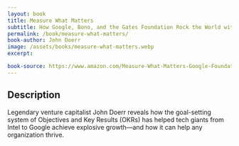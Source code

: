 ```yaml
---
layout: book
title: Measure What Matters
subtitle: How Google, Bono, and the Gates Foundation Rock the World with OKRs
permalink: /book/measure-what-matters/
book-author: John Doerr
image: /assets/books/measure-what-matters.webp
excerpt: 

book-source: https://www.amazon.com/Measure-What-Matters-Google-Foundation/dp/0525536221
---
```


## Description

Legendary venture capitalist John Doerr reveals how the goal-setting system of Objectives and Key Results (OKRs) has helped tech giants from Intel to Google achieve explosive growth—and how it can help any organization thrive.